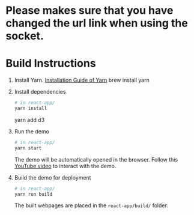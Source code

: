 # Please makes sure that you have changed the url link when using the socket. 

# Build Instructions

1. Install Yarn.
   [Installation Guide of Yarn](https://yarnpkg.com/lang/en/docs/install/)
   brew install yarn

2. Install dependencies

   ```sh
   # in react-app/
   yarn install
   ```
   yarn add d3

3. Run the demo

   ```sh
   # in react-app/
   yarn start
   ```

   The demo will be automatically opened in the browser. Follow this [YouTube video](https://www.youtube.com/watch?v=FjFbNcQYDFM) to interact with the demo.

4. Build the demo for deployment
   ```sh
   # in react-app/
   yarn run build
   ```
   The built webpages are placed in the `react-app/build/` folder.
